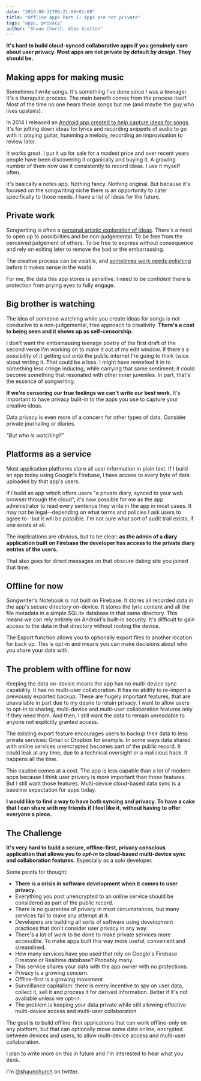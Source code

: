 ```yaml
---
date: "2019-08-31T09:21:00+01:00"
title: "Offline Apps Part I: Apps are not private"
tags: "apps, privacy"
author: "Shaun Church, Alex Scotton"
---
```


**It's hard to build cloud-synced collaborative apps if you genuinely care about user privacy. Most apps are not private by default _by design_. They should be.**

## Making apps for making music

Sometimes I write songs. It's something I've done since I was a teenager. It's a theraputic process. The main benefit comes from the process itself. Most of the time no one hears these songs but me (and maybe the guy who lives upstairs).

In 2014 I released an [Android app created to help capture ideas for songs](https://play.google.com/store/apps/details?id=com.shaunchurch.songwriter.app). It's for jotting down ideas for lyrics and recording snippets of audio to go with it: playing guitar, humming a melody, recording an improvisation to review later.

It works great. I put it up for sale for a modest price and over recent years people have been discovering it organically and buying it. A growing number of them now use it consistently to record ideas. I use it myself often.

It's basically a notes app. Nothing fancy. Nothing original. But because it's focused on the songwriting niche there is an opportunity to cater specifically to those needs. I have a list of ideas for the future.

## Private work

Songwriting is often a [personal artistic exploration of ideas](https://www.brainpickings.org/2014/09/22/joni-mitchell-in-her-own-words-malka-marom). There's a need to open up to possibilities and be non-judgemental. To be free from the perceived judgement of others. To be free to express without consequence and rely on editing later to remove the bad or the embarrassing.

The creative process can be volatile, and [sometimes work needs polishing](https://www.brainpickings.org/2014/07/15/leonard-cohen-paul-zollo-creativity/) before it makes sense in the world.

For me, the data this app stores is sensitive. I need to be confident there is protection from prying eyes to fully engage.

## Big brother is watching

The idea of someone watching while you create ideas for songs is not conducive to a non-judgemental, free approach to creativity. **There's a cost to being seen and it shows up as self-censorship**.

I don't want the embarrassing teenage poetry of the first draft of the second verse I'm working on to make it out of my edit window. If there's a possibility of it getting out onto the public internet I'm going to think twice about writing it. That could be a loss. I might have reworked it in to something less cringe inducing, while carrying that same sentiment; it could become something that resonated with other inner juveniles. In part, that's the essence of songwriting.

**If we're censoring our true feelings we can't write our best work**. It's important to have privacy built-in to the apps you use to capture your creative ideas.

Data privacy is even more of a concern for other types of data. Consider private journaling or diaries.

_"But who is watching?"_

## Platforms as a service

Most application platforms store all user information in plain text. If I build an app today using Google's Firebase, I have access to every byte of data uploaded by that app's users.

If I build an app which offers users "a private diary, synced to your web browser through the cloud", it's now possible for me as the app administrator to read every sentence they write in the app in most cases. It may not be legal--depending on what terms and policies I ask users to agree to--but it will be possible. I'm not sure what sort of audit trail exists, if one exists at all.

The implications are obvious, but to be clear: **as the admin of a diary application built on Firebase the developer has access to the private diary entries of the users.**

That also goes for direct messages on that obscure dating site you joined that time.

## Offline for now

Songwriter's Notebook is not built on Firebase. It stores all recorded data in the app's secure directory on-device. It stores the lyric content and all the file metadata in a simple SQLite database in that same directory. This means we can rely entirely on Android's built-in security. It's difficult to gain access to the data in that directory without rooting the device.

The Export function allows you to optionally export files to another location for back up. This is opt-in and means you can make decisions about who you share your data with.

## The problem with offline for now

Keeping the data on-device means the app has no multi-device sync capability. It has no multi-user collaboration. It has no ability to re-import a previously exported backup. These are hugely important features, that are unavailable in part due to my desire to retain privacy. I want to allow users to opt-in to sharing, multi-device and multi-user collaboration features only if they need them. And then, I still want the data to remain unreadable to anyone not explicitly granted access.

The existing export feature encourages users to backup their data to less private services: Gmail or Dropbox for example. In some ways data shared with online services unencrypted becomes part of the public record. It could leak at any time, due to a technical oversight or a malicious hack. It happens all the time.

This caution comes at a cost. The app is less capable than a lot of modern apps because I think user privacy is more important than those features. But I still want those features. Multi-device cloud-based data sync is a baseline expectation for apps today.

**I would like to find a way to have both syncing and privacy. To have a cake that I can share with my friends if I feel like it, without having to offer everyone a piece.**

## The Challenge

**It's very hard to build a secure, offline-first, privacy conscious application that allows you to _opt-in_ to cloud-based multi-device sync and collaboration features.** Especially as a solo developer.

Some points for thought:

- **There is a crisis in software development when it comes to user privacy.**
- Everything you post unencrypted to an online service should be considered as part of the public record.
- There is no guarantee of privacy in most circumstances, but many services fail to make any attempt at it.
- Developers are building all sorts of software using development practices that don't consider user privacy in any way.
- There's a lot of work to be done to make private services more accessible. To make apps built this way more useful, convenient and streamlined.
- How many services have you used that rely on Google's Firebase Firestore or Realtime database? Probably many.
- This service shares your data with the app owner with no protections.
- Privacy is a growing concern.
- Offline-first is a growing movement
- Surveillance capitalism: there is every incentive to spy on user data, collect it, sell it and process it for derived information. Better if it's not available unless we opt-in.
- The problem is keeping your data private while still allowing effective multi-device access and multi-user collaboration.

The goal is to build offline-first applications that can work offline-only on any platform, but that can optionally move some data online, encrypted between devices and users, to allow multi-device access and multi-user collaboration.

I plan to write more on this in future and I'm interested to hear what you think.

I'm [@shaunchurch](https://twitter.com/shaunchurch) on twitter.

<!-- ## On CRDTs

CRDTs - resolvable in any order to the same end result, given a bias, and recorded history of all changes - it should be possible to build apps that default to local on-device storage, encrypt any data on-device before sharing, and each device would be capable of reconciling the updates to the same end result after decrypting the data. There could be a dumb sync server that handles up-time requirements, but otherwise it could operate peer-to-peer. -->

<!-- ## I'm going to get involved in this movement.

Songwriter's Notebook is right at the apex of the privacy / app development / offline-first debate. I've been struggling with this for about 4 years. Trying to find ways to build this app that keeps user privacy as a first class citizen, while enabling all the modern features we expect from using apps like google docs for years.

The problem is keeping your data private while still allowing effective collaboration.

There's a lot of work to be done in this area. There might even be libraries to build. There may be a startup in it

There's something here for sure. Offline first is a growing movement. Privacy consciousness is a growing movement. Songwriter's Notebook is a great example of why this matters, beyond just protecting your shopping lists.

this is about empowering everyone with technmology that allows them access to the benefits of the modern technological marvel without giving up their fundamental right to privacy, freedom of ideas, artistic expression, while it hurts no one else.

There's a lot to digest here. -->
